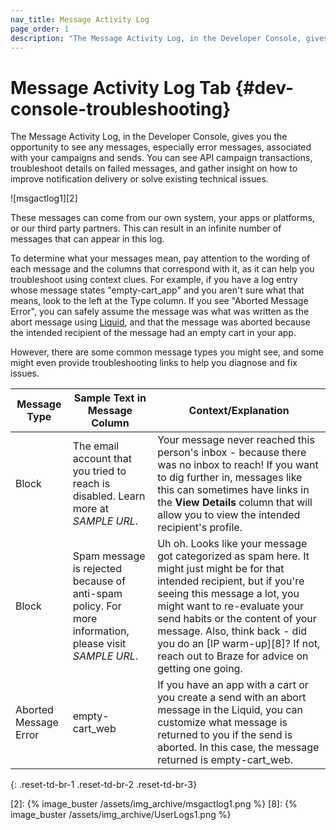 ```yaml
---
nav_title: Message Activity Log
page_order: 1
description: "The Message Activity Log, in the Developer Console, gives you the opportunity to see any messages, especially error messages, associated with your campaigns and sends. You can see API campaign transactions, troubleshoot details on failed messages, and gather insight on how to improve notification delivery or solve existing technical issues."
---
```


# Message Activity Log Tab {#dev-console-troubleshooting}

The Message Activity Log, in the Developer Console, gives you the opportunity to see any messages, especially error messages, associated with your campaigns and sends. You can see API campaign transactions, troubleshoot details on failed messages, and gather insight on how to improve notification delivery or solve existing technical issues.

![msgactlog1][2]

These messages can come from our own system, your apps or platforms, or our third party partners. This can result in an infinite number of messages that can appear in this log.

To determine what your messages mean, pay attention to the wording of each message and the columns that correspond with it, as it can help you troubleshoot using context clues. For example, if you have a log entry whose message states "empty-cart_app" and you aren't sure what that means, look to the left at the Type column. If you see "Aborted Message Error", you can safely assume the message was what was written as the abort message using [Liquid][1], and that the message was aborted because the intended recipient of the message had an empty cart in your app.

However, there are some common message types you might see, and some might even provide troubleshooting links to help you diagnose and fix issues.

|Message Type|Sample Text in Message Column|Context/Explanation|
|---|---|---|
|Block|The email account that you tried to reach is disabled. Learn more at _SAMPLE URL_.|Your message never reached this person's inbox - because there was no inbox to reach! If you want to dig further in, messages like this can sometimes have links in the __View Details__ column that will allow you to view the intended recipient's profile.|
|Block|Spam message is rejected because of anti-spam policy. For more information, please visit _SAMPLE URL_.| Uh oh. Looks like your message got categorized as spam here. It might just might be for that intended recipient, but if you're seeing this message a lot, you might want to re-evaluate your send habits or the content of your message. Also, think back - did you do an [IP warm-up][8]? If not, reach out to Braze for advice on getting one going.|
|Aborted Message Error| empty-cart_web| If you have an app with a cart or you create a send with an abort message in the Liquid, you can customize what message is returned to you if the send is aborted. In this case, the message returned is empty-cart_web.|
{: .reset-td-br-1 .reset-td-br-2 .reset-td-br-3}


[1]: {{site.baseurl}}/user_guide/personalization_and_dynamic_content/liquid/aborting_messages/#aborting-messages
[2]: {% image_buster /assets/img_archive/msgactlog1.png %}
[8]: {% image_buster /assets/img_archive/UserLogs1.png %}
